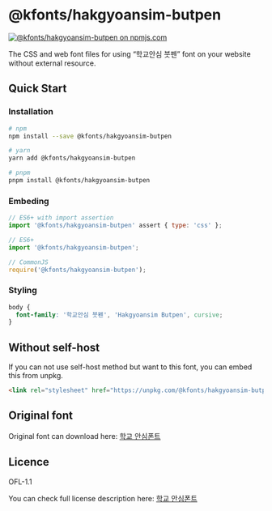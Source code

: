 # @kfonts/hakgyoansim-butpen

[![@kfonts/hakgyoansim-butpen on npmjs.com](https://img.shields.io/npm/v/%40kfonts%2Fhakgyoansim-butpen)](https://www.npmjs.com/package/@kfonts/hakgyoansim-butpen)

The CSS and web font files for using &OpenCurlyDoubleQuote;학교안심 붓펜&CloseCurlyDoubleQuote; font on your website without external resource.

## Quick Start

### Installation

```sh
# npm
npm install --save @kfonts/hakgyoansim-butpen

# yarn
yarn add @kfonts/hakgyoansim-butpen

# pnpm
pnpm install @kfonts/hakgyoansim-butpen
```

### Embeding

```js
// ES6+ with import assertion
import '@kfonts/hakgyoansim-butpen' assert { type: 'css' };

// ES6+
import '@kfonts/hakgyoansim-butpen';

// CommonJS
require('@kfonts/hakgyoansim-butpen');
```

### Styling

```css
body {
  font-family: '학교안심 붓펜', 'Hakgyoansim Butpen', cursive;
}
```

## Without self-host

If you can not use self-host method but want to this font, you can embed this from unpkg.

```html
<link rel="stylesheet" href="https://unpkg.com/@kfonts/hakgyoansim-butpen/index.css" />
```

## Original font

Original font can download here: [학교 안심폰트](https://copyright.keris.or.kr/wft/fntDwnld)

## Licence

OFL-1.1

You can check full license description here: [학교 안심폰트](https://copyright.keris.or.kr/wft/fntDwnld)
